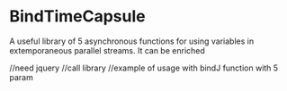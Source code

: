 # BindTimeCapsule
A useful library of 5 asynchronous functions for using variables in extemporaneous parallel streams. It can be enriched
<html>
<head>
//need jquery
<script type="text/javascript" src="https://ajax.googleapis.com/ajax/libs/jquery/1.8.3/jquery.min.js"></script>
//call library
<script type="text/javascript" src="../bindTimeCapsule.JS"></script>
<head>
<body>
//example of usage with bindJ function with 5 param
 <script type="text/javascript">
		$(function () {
			$("#btnGet").click(function () {
					;(async () => {
					 const timeCapsule = await bindJ("Name", "POST", "api/AjaxAPI/AjaxMethod", "application/json; charset=utf-8", "json");
					   alert(timeCapsule.Name+" "+timeCapsule.DateTime);
					  })()
		  });
		});
</script>
</body>
</html>
